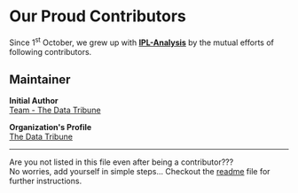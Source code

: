 
# Our Proud Contributors

Since 1<sup>st</sup> October, we grew up with [**IPL-Analysis**](https://github.com/Team-thedatatribune/IPL-Analysis) by the mutual efforts of following contributors.  

## Maintainer

**Initial Author**  
[Team - The Data Tribune](https://github.com/Team-thedatatribune/)

**Organization's Profile**  
[The Data Tribune](https://github.com/thedatatribune/)

---

Are you not listed in this file even after being a contributor???  
No worries, add yourself in simple steps... Checkout the [readme](https://github.com/Team-thedatatribune/IPL-Analysis/readme.md) file for further instructions.
